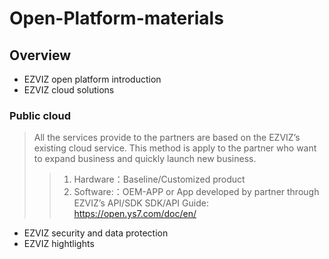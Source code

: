 # Open-Platform-materials
## Overview
- EZVIZ open platform introduction
- EZVIZ cloud solutions



### Public cloud
> All the services provide to the partners are based on the EZVIZ’s existing cloud service. This method is apply to the partner who want to expand business and quickly launch new business.
>> 1. Hardware：Baseline/Customized product 
>> 2. Software:：OEM-APP or App developed by partner through EZVIZ’s API/SDK
>> SDK/API Guide: https://open.ys7.com/doc/en/


- EZVIZ security and data protection
- EZVIZ hightlights
